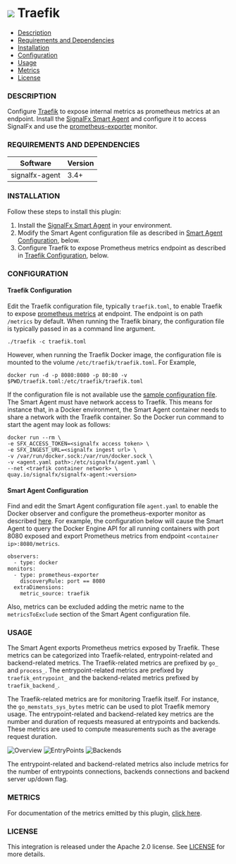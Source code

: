# ![](https://github.com/signalfx/integrations/blob/master/signal-agent-traefik/img/integration_traefik.png) Traefik

- [Description](#description)
- [Requirements and Dependencies](#requirements-and-dependencies)
- [Installation](#installation)
- [Configuration](#configuration)
- [Usage](#usage)
- [Metrics](#metrics)
- [License](#license)

### DESCRIPTION

Configure <a target="_blank" href="https://docs.traefik.io/configuration/metrics">Traefik</a> to expose internal metrics as prometheus metrics at an endpoint. Install the <a target="_blank" href="https://github.com/signalfx/signalfx-agent">SignalFx Smart Agent</a> and configure it to access SignalFx and use the <a target="_blank" href="https://github.com/signalfx/signalfx-agent/blob/9feb3f77fdf6de46dc476f62568ad4f9b725660c/docs/monitors/prometheus-exporter.md">prometheus-exporter</a> monitor.

### REQUIREMENTS AND DEPENDENCIES

| Software          | Version        |
|-------------------|----------------|
| signalfx-agent    |     3.4+       |

### INSTALLATION

Follow these steps to install this plugin:

1. Install the <a target="_blank" href="https://docs.signalfx.com/en/latest/integrations/agent/index.html">SignalFx Smart Agent</a> in your environment.
2. Modify the Smart Agent configuration file as described in [Smart Agent Configuration](#smart-agent-configuration), below.
3. Configure Traefik to expose Prometheus metrics endpoint as described in [Traefik Configuration](#traefik-configuration), below.  

### CONFIGURATION
#### Traefik Configuration
Edit the Traefik configuration file, typically `traefik.toml`, to enable Traefik to expose <a target="_blank" href="https://docs.traefik.io/configuration/metrics/">prometheus metrics</a> at endpoint. The endpoint is on path `/metrics` by default. When running the Traefik binary, the configuration file is typically passed in as a command line argument.

`./traefik -c traefik.toml`

However, when running the Traefik Docker image, the configuration file is mounted to the volume `/etc/traefik/traefik.toml`. For Example,

`docker run -d -p 8080:8080 -p 80:80 -v $PWD/traefik.toml:/etc/traefik/traefik.toml`

If the configuration file is not available use the <a target="_blank" href="https://raw.githubusercontent.com/containous/traefik/master/traefik.sample.toml">sample configuration file</a>. The Smart Agent must have network access to Traefik. This means for instance that, in a Docker environment, the Smart Agent container needs to share a network with the Traefik container. So the Docker run command to start the agent may look as follows:
```
docker run --rm \
-e SFX_ACCESS_TOKEN=<signalfx access token> \
-e SFX_INGEST_URL=<signalfx ingest url> \
-v /var/run/docker.sock:/var/run/docker.sock \
-v <agent.yaml path>:/etc/signalfx/agent.yaml \
--net <traefik container network> \
quay.io/signalfx/signalfx-agent:<version>
```
#### Smart Agent Configuration
Find and edit the Smart Agent configuration file `agent.yaml` to enable the Docker observer and configure the prometheus-exporter monitor as described <a target="_blank" href="https://github.com/signalfx/signalfx-agent/blob/9feb3f77fdf6de46dc476f62568ad4f9b725660c/docs/monitors/prometheus-exporter.md">here</a>. For example, the configuration below will cause the Smart Agent to query the Docker Engine API for all running containers with port 8080 exposed and export Prometheus metrics from endpoint `<container ip>:8080/metrics`.
```
observers:
  - type: docker
monitors:
  - type: prometheus-exporter
    discoveryRule: port == 8080
  extraDimensions:
    metric_source: traefik
```
Also, metrics can be excluded adding the metric name to the `metricsToExclude` section of the Smart Agent configuration file.

### USAGE

The Smart Agent exports Prometheus metrics exposed by Traefik. These metrics can be categorized into Traefik-related, entrypoint-related and backend-related metrics. The Traefik-related metrics are prefixed by `go_` and `process_`. The entrypoint-related metrics are prefixed by `traefik_entrypoint_` and the backend-related metrics prefixed by `traefik_backend_`.

The Traefik-related metrics are for monitoring Traefik itself. For instance, the `go_memstats_sys_bytes` metric can be used to plot Traefik memory usage. The entrypoint-related and backend-related key metrics are the number and duration of requests measured at entrypoints and backends. These metrics are used to compute measurements such as the average request duration.

![Overview](./img/traefik_overview.png)
![EntryPoints](./img/traefik_entrypoints.png)
![Backends](./img/traefik_backends.png)

The entrypoint-related and backend-related metrics also include metrics for the number of entrypoints connections, backends connections and backend server up/down flag.

### METRICS

For documentation of the metrics emitted by this plugin, [click here](./docs).

### LICENSE

This integration is released under the Apache 2.0 license. See [LICENSE](https://github.com/signalfx/integrations/blob/master/traefik/LICENSE) for more details.
